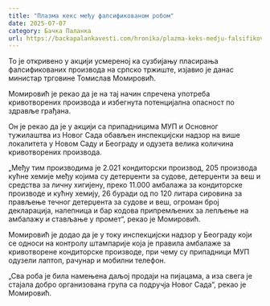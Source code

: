 ```yaml
---
title: "Плазма кекс међу фалсификованом робом"
date: 2025-07-07
category: Бачка Паланка
url: https://backapalankavesti.com/hronika/plazma-keks-medju-falsifikovanom-robom/
---
```


То је откривено у акцији усмереној ка сузбијању пласирања фалсификованих производа на српско тржиште, изјавио је данас министар трговине Томислав Момировић.

Момировић је рекао да је на тај начин спречена употреба кривотворених производа и избегнута потенцијална опасност по здравље грађана.

Он је рекао да је у акцији са припадницима МУП и Основног тужилаштва из Новог Сада обављен инспекцијски надзор на више локалитета у Новом Саду и Београду и одузета велика количина кривотворених производа.

„Међу тим производима је 2.021 кондиторски производ, 205 производа кућне хемије међу којима су детерџенти за судове, детерџенти за веш и средства за личну хигијену, преко 11.000 амбалажа за кондиторске производе и кућну хемију, 26 буради од по 120 литара сировина за прављење течног детерџента за судове и веш, огроман број декларација, налепница и бар кодова припремљених за лепљење на амбалажу и стављање у промет“, рекао је Момировић.

Момировић је додао да је у току инспекцијски надзор у Београду који се односи на контролу штампарије која је правила амбалаже за кривотворене кондиторске производе, при чему су припадници МУП одузели лаптоп, рачунар и мобилни телефон.

„Сва роба је била намењена даљој продаји на пијацама, а иза свега је стајала добро организована група са подручја Новог Сада“, рекао је Момировић.
